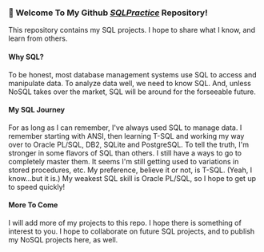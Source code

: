 ### 👋  Welcome To My Github <a href="https://github.com/curtild/SQLPractice/"><em>SQLPractice</em></a> Repository!

This repository contains my SQL projects. I hope to share what I know, and learn from others. 

#### Why SQL?
To be honest, most database management systems use SQL to access and manipulate data. To analyze data well, we need to know SQL. And, unless NoSQL takes over the market, SQL will be around for the forseeable future. 

#### My SQL Journey
For as long as I can remember, I've always used SQL to manage data. I remember starting with ANSI, then learning T-SQL and working my way over to Oracle PL/SQL, DB2, SQLite and PostgreSQL. To tell the truth, I'm stronger in some flavors of SQL than others. I still have a ways to go to completely master them. It seems I'm still getting used to variations in stored procedures, etc. My preference, believe it or not, is T-SQL. (Yeah, I know...but it is.) My weakest SQL skill is Oracle PL/SQL, so I hope to get up to speed quickly! 

#### More To Come
I will add more of my projects to this repo. I hope there is something of interest to you. I hope to collaborate on future SQL projects, and to publish my NoSQL projects here, as well.
